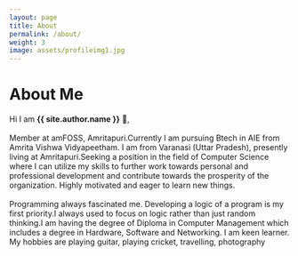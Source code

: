```yaml
---
layout: page
title: About
permalink: /about/
weight: 3
image: assets/profileimg1.jpg
---
```


# **About Me**

Hi I am **{{ site.author.name }}** :wave:,<br>
<br>
Member at amFOSS, Amritapuri.Currently I am pursuing Btech in AIE from Amrita Vishwa Vidyapeetham. I am from Varanasi (Uttar Pradesh), presently living at Amritapuri.Seeking a position in the field of Computer Science where I can utilize my skills to further work towards personal and professional development and contribute towards the prosperity of the organization. Highly
motivated and eager to learn new things.<br> 
<br>
Programming always fascinated me. Developing a logic of a program is my first priority.I always used to focus on logic rather than just random thinking.I am having the degree of Diploma in Computer Management which includes a degree in Hardware, Software and Networking. I am keen learner. My hobbies are playing guitar, playing cricket, travelling, photography


